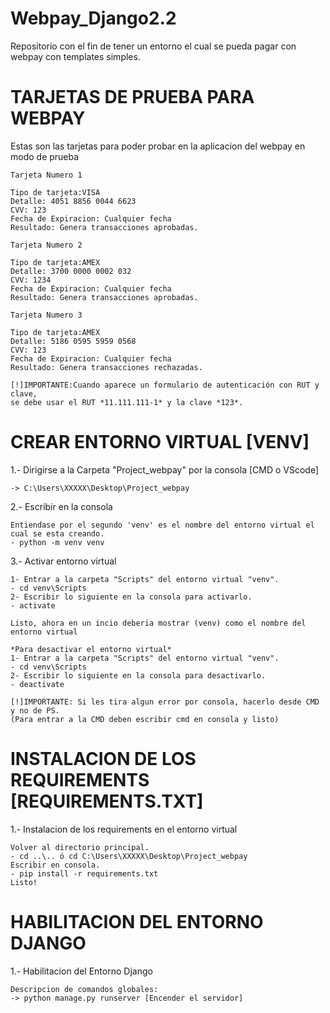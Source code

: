 # Webpay_Django2.2
 Repositorio con el fin de tener un entorno el cual se pueda pagar con webpay con templates simples.

# TARJETAS DE PRUEBA PARA WEBPAY
Estas son las tarjetas para poder probar en la aplicacion del webpay en modo de prueba

    Tarjeta Numero 1

    Tipo de tarjeta:VISA
    Detalle: 4051 8856 0044 6623
    CVV: 123
    Fecha de Expiracion: Cualquier fecha
    Resultado: Genera transacciones aprobadas.

    Tarjeta Numero 2

    Tipo de tarjeta:AMEX
    Detalle: 3700 0000 0002 032
    CVV: 1234
    Fecha de Expiracion: Cualquier fecha
    Resultado: Genera transacciones aprobadas.

    Tarjeta Numero 3

    Tipo de tarjeta:AMEX
    Detalle: 5186 0595 5959 0568
    CVV: 123
    Fecha de Expiracion: Cualquier fecha
    Resultado: Genera transacciones rechazadas.

    [!]IMPORTANTE:Cuando aparece un formulario de autenticación con RUT y clave,
    se debe usar el RUT *11.111.111-1* y la clave *123*.

# CREAR ENTORNO VIRTUAL [VENV]

1.- Dirigirse a la Carpeta "Project_webpay" por la consola [CMD o VScode]
    
    -> C:\Users\XXXXX\Desktop\Project_webpay
    
2.- Escribir en la consola
    
    Entiendase por el segundo 'venv' es el nombre del entorno virtual el cual se esta creando.
    - python -m venv venv
    
3.- Activar entorno virtual
    
    1- Entrar a la carpeta "Scripts" del entorno virtual "venv".
    - cd venv\Scripts
    2- Escribir lo siguiente en la consola para activarlo.
    - activate

    Listo, ahora en un incio deberia mostrar (venv) como el nombre del entorno virtual
    
    *Para desactivar el entorno virtual*
    1- Entrar a la carpeta "Scripts" del entorno virtual "venv".
    - cd venv\Scripts
    2- Escribir lo siguiente en la consola para desactivarlo.
    - deactivate
    
    [!]IMPORTANTE: Si les tira algun error por consola, hacerlo desde CMD y no de PS. 
    (Para entrar a la CMD deben escribir cmd en consola y listo)
 
# INSTALACION DE LOS REQUIREMENTS [REQUIREMENTS.TXT]

1.- Instalacion de los requirements en el entorno virtual
    
    Volver al directorio principal.
    - cd ..\.. ó cd C:\Users\XXXXX\Desktop\Project_webpay
    Escribir en consola.
    - pip install -r requirements.txt
    Listo! 
    
 # HABILITACION DEL ENTORNO DJANGO

1.- Habilitacion del Entorno Django
    
    Descripcion de comandos globales:
    -> python manage.py runserver [Encender el servidor]
    
   


